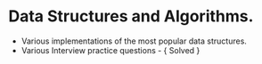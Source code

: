 # Data Structures and Algorithms.

 - Various implementations of the most popular data structures.
 - Various Interview practice questions - { Solved } 
